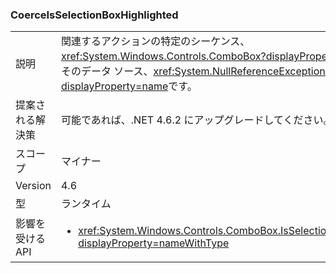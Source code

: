 ### <a name="coerceisselectionboxhighlighted"></a>CoerceIsSelectionBoxHighlighted

|   |   |
|---|---|
|説明|関連するアクションの特定のシーケンス、<xref:System.Windows.Controls.ComboBox?displayProperty=name>なり、そのデータ ソース、<xref:System.NullReferenceException?displayProperty=name>です。|
|提案される解決策|可能であれば、.NET 4.6.2 にアップグレードしてください。|
|スコープ|マイナー|
|Version|4.6|
|型|ランタイム|
|影響を受ける API|<ul><li><xref:System.Windows.Controls.ComboBox.IsSelectionBoxHighlighted?displayProperty=nameWithType></li></ul>|

